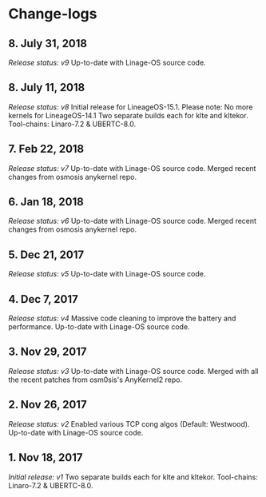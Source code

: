 # Change-logs

## 8. July 31, 2018

*Release status: v9*
Up-to-date with Linage-OS source code.

## 8. July 11, 2018

*Release status: v8*
Initial release for LineageOS-15.1. Please note: No more kernels for LineageOS-14.1
Two separate builds each for klte and kltekor.
Tool-chains: Linaro-7.2 & UBERTC-8.0.

## 7. Feb 22, 2018
*Release status: v7*
Up-to-date with Linage-OS source code. Merged recent changes from osmosis anykernel repo.

## 6. Jan 18, 2018
*Release status: v6*
Up-to-date with Linage-OS source code. Merged recent changes from osmosis anykernel repo.

## 5. Dec 21, 2017
*Release status: v5*
Up-to-date with Linage-OS source code.

## 4. Dec 7, 2017
*Release status: v4*
Massive code cleaning to improve the battery and performance. Up-to-date with Linage-OS source code.

## 3. Nov 29, 2017
*Release status: v3*
Up-to-date with Linage-OS source code.
Merged with all the recent patches from osm0sis's AnyKernel2 repo.

## 2. Nov 26, 2017
*Release status: v2*
Enabled various TCP cong algos (Default: Westwood).
Up-to-date with Linage-OS source code.

## 1. Nov 18, 2017
*Initial release: v1*
Two separate builds each for klte and kltekor.
Tool-chains: Linaro-7.2 & UBERTC-8.0.
